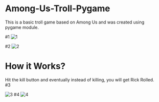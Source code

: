 # Among-Us-Troll-Pygame
This is a basic troll game based on Among Us and was created using pygame module.

#1
![1](https://user-images.githubusercontent.com/64316945/158527172-bdfa1442-28ff-4e9f-991c-7eb4fbb29915.PNG)

#2
![2](https://user-images.githubusercontent.com/64316945/158527178-f49fbdbd-0ba3-428f-ad9b-dd9454e55757.PNG)

# How it Works?
Hit the kill button and eventually instead of killing, you will get Rick Rolled. <br>
#3

![3](https://user-images.githubusercontent.com/64316945/158528103-84a1a40e-69b7-4623-b5b5-8263c301d3f0.PNG)
#4
![4](https://user-images.githubusercontent.com/64316945/158528111-daf45449-b5dd-4379-8925-8a512f37ce3b.PNG)

